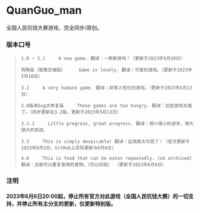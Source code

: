 # QuanGuo_man
全国人民坑钱大赛游戏，完全同步/原创。

### 版本口号
> ```
> 1.0 ~ 3.1     A new game. 翻译：一款新游戏！（更新于2023年5月10日）
> 
> 特殊版（致敬京城版）     Game is lovely. 翻译：可爱的游戏。（更新于2023年5月10日）
> 
> 3.2     A very humane game. 翻译：非常人性化的游戏。（更新于2023年5月13日）
> 
> 3.0版本bug大修复版     These games are too hungry. 翻译：这些游戏太饿了。（同步更新在3.2版，更新于2023年5月13日）
> 
> 3.2.1     Little progress, great progress. 翻译：很小很小的进步，很大很大的前进。
> 
> 3.3     This is simply despicable! 翻译：这简直太可恶了！（官方更新于2023年6月3日，GitHub上实际更新与6月6日）
> 
> 4.0     This is food that can be eaten repeatedly. (ok archived) 翻译：这是可以重复食用的食物。（可以存档） （更新于2023年6月6日）
>

### 注明
#### 2023年6月6日20:00起，停止所有官方对此游戏（全国人民坑钱大赛）的一切支持，并停止所有主分支的更新，仅更新特别版。
